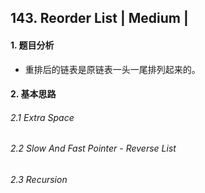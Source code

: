 ## 143. Reorder List | Medium | 
#### 1. 题目分析
* 重排后的链表是原链表一头一尾排列起来的。
#### 2. 基本思路
###### 2.1 Extra Space
###### 2.2 Slow And Fast Pointer - Reverse List
###### 2.3 Recursion
